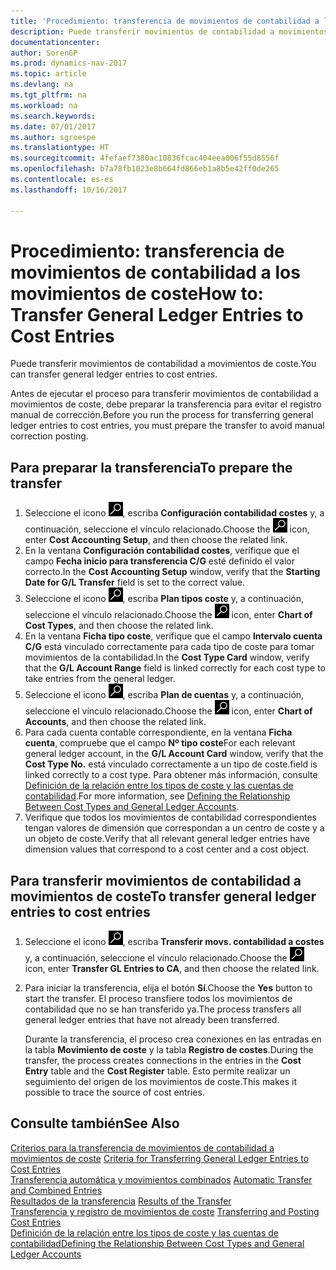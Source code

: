 ```yaml
---
title: 'Procedimiento: transferencia de movimientos de contabilidad a los movimientos de coste'
description: Puede transferir movimientos de contabilidad a movimientos de coste.
documentationcenter: 
author: SorenGP
ms.prod: dynamics-nav-2017
ms.topic: article
ms.devlang: na
ms.tgt_pltfrm: na
ms.workload: na
ms.search.keywords: 
ms.date: 07/01/2017
ms.author: sgroespe
ms.translationtype: HT
ms.sourcegitcommit: 4fefaef7380ac10836fcac404eea006f55d8556f
ms.openlocfilehash: b7a78fb1023e8b664fd866eb1a8b5e42ff0de265
ms.contentlocale: es-es
ms.lasthandoff: 10/16/2017

---
```

# <a name="how-to-transfer-general-ledger-entries-to-cost-entries"></a><span data-ttu-id="7a8cc-103">Procedimiento: transferencia de movimientos de contabilidad a los movimientos de coste</span><span class="sxs-lookup"><span data-stu-id="7a8cc-103">How to: Transfer General Ledger Entries to Cost Entries</span></span>
<span data-ttu-id="7a8cc-104">Puede transferir movimientos de contabilidad a movimientos de coste.</span><span class="sxs-lookup"><span data-stu-id="7a8cc-104">You can transfer general ledger entries to cost entries.</span></span>  

<span data-ttu-id="7a8cc-105">Antes de ejecutar el proceso para transferir movimientos de contabilidad a movimientos de coste, debe preparar la transferencia para evitar el registro manual de corrección.</span><span class="sxs-lookup"><span data-stu-id="7a8cc-105">Before you run the process for transferring general ledger entries to cost entries, you must prepare the transfer to avoid manual correction posting.</span></span>  

## <a name="to-prepare-the-transfer"></a><span data-ttu-id="7a8cc-106">Para preparar la transferencia</span><span class="sxs-lookup"><span data-stu-id="7a8cc-106">To prepare the transfer</span></span>  

1.  <span data-ttu-id="7a8cc-107">Seleccione el icono ![Buscar página o informe](media/ui-search/search_small.png "icono Buscar página o informe"), escriba **Configuración contabilidad costes** y, a continuación, seleccione el vínculo relacionado.</span><span class="sxs-lookup"><span data-stu-id="7a8cc-107">Choose the ![Search for Page or Report](media/ui-search/search_small.png "Search for Page or Report icon") icon, enter **Cost Accounting Setup**, and then choose the related link.</span></span>  
2.  <span data-ttu-id="7a8cc-108">En la ventana **Configuración contabilidad costes**, verifique que el campo **Fecha inicio para transferencia C/G** esté definido el valor correcto.</span><span class="sxs-lookup"><span data-stu-id="7a8cc-108">In the **Cost Accounting Setup** window, verify that the **Starting Date for G/L Transfer** field is set to the correct value.</span></span>  
3.  <span data-ttu-id="7a8cc-109">Seleccione el icono ![Buscar página o informe](media/ui-search/search_small.png "icono Buscar página o informe"), escriba **Plan tipos coste** y, a continuación, seleccione el vínculo relacionado.</span><span class="sxs-lookup"><span data-stu-id="7a8cc-109">Choose the ![Search for Page or Report](media/ui-search/search_small.png "Search for Page or Report icon") icon, enter **Chart of Cost Types**, and then choose the related link.</span></span>  
4.  <span data-ttu-id="7a8cc-110">En la ventana **Ficha tipo coste**, verifique que el campo **Intervalo cuenta C/G** está vinculado correctamente para cada tipo de coste para tomar movimientos de la contabilidad.</span><span class="sxs-lookup"><span data-stu-id="7a8cc-110">In the **Cost Type Card** window, verify that the **G/L Account Range** field is linked correctly for each cost type to take entries from the general ledger.</span></span>  
5.  <span data-ttu-id="7a8cc-111">Seleccione el icono ![Buscar página o informe](media/ui-search/search_small.png "icono Buscar página o informe"), escriba **Plan de cuentas** y, a continuación, seleccione el vínculo relacionado.</span><span class="sxs-lookup"><span data-stu-id="7a8cc-111">Choose the ![Search for Page or Report](media/ui-search/search_small.png "Search for Page or Report icon") icon, enter **Chart of Accounts**, and then choose the related link.</span></span>  
6.  <span data-ttu-id="7a8cc-112">Para cada cuenta contable correspondiente, en la ventana **Ficha cuenta**, compruebe que el campo **Nº tipo coste**</span><span class="sxs-lookup"><span data-stu-id="7a8cc-112">For each relevant general ledger account, in the **G/L Account Card** window, verify that the **Cost Type No.**</span></span> <span data-ttu-id="7a8cc-113">está vinculado correctamente a un tipo de coste.</span><span class="sxs-lookup"><span data-stu-id="7a8cc-113">field is linked correctly to a cost type.</span></span> <span data-ttu-id="7a8cc-114">Para obtener más información, consulte [Definición de la relación entre los tipos de coste y las cuentas de contabilidad](finance-defining-the-relationship-between-cost-types-and-general-ledger-accounts.md).</span><span class="sxs-lookup"><span data-stu-id="7a8cc-114">For more information, see [Defining the Relationship Between Cost Types and General Ledger Accounts](finance-defining-the-relationship-between-cost-types-and-general-ledger-accounts.md).</span></span>  
7.  <span data-ttu-id="7a8cc-115">Verifique que todos los movimientos de contabilidad correspondientes tengan valores de dimensión que correspondan a un centro de coste y a un objeto de coste.</span><span class="sxs-lookup"><span data-stu-id="7a8cc-115">Verify that all relevant general ledger entries have dimension values that correspond to a cost center and a cost object.</span></span>  

## <a name="to-transfer-general-ledger-entries-to-cost-entries"></a><span data-ttu-id="7a8cc-116">Para transferir movimientos de contabilidad a movimientos de coste</span><span class="sxs-lookup"><span data-stu-id="7a8cc-116">To transfer general ledger entries to cost entries</span></span>  
1.  <span data-ttu-id="7a8cc-117">Seleccione el icono ![Buscar página o informe](media/ui-search/search_small.png "icono Buscar página o informe"), escriba **Transferir movs. contabilidad a costes** y, a continuación, seleccione el vínculo relacionado.</span><span class="sxs-lookup"><span data-stu-id="7a8cc-117">Choose the ![Search for Page or Report](media/ui-search/search_small.png "Search for Page or Report icon") icon, enter **Transfer GL Entries to CA**, and then choose the related link.</span></span>  
2.  <span data-ttu-id="7a8cc-118">Para iniciar la transferencia, elija el botón **Sí**.</span><span class="sxs-lookup"><span data-stu-id="7a8cc-118">Choose the **Yes** button to start the transfer.</span></span> <span data-ttu-id="7a8cc-119">El proceso transfiere todos los movimientos de contabilidad que no se han transferido ya.</span><span class="sxs-lookup"><span data-stu-id="7a8cc-119">The process transfers all general ledger entries that have not already been transferred.</span></span>  

    <span data-ttu-id="7a8cc-120">Durante la transferencia, el proceso crea conexiones en las entradas en la tabla **Movimiento de coste** y la tabla **Registro de costes**.</span><span class="sxs-lookup"><span data-stu-id="7a8cc-120">During the transfer, the process creates connections in the entries in the **Cost Entry** table and the **Cost Register** table.</span></span> <span data-ttu-id="7a8cc-121">Esto permite realizar un seguimiento del origen de los movimientos de coste.</span><span class="sxs-lookup"><span data-stu-id="7a8cc-121">This makes it possible to trace the source of cost entries.</span></span>  

## <a name="see-also"></a><span data-ttu-id="7a8cc-122">Consulte también</span><span class="sxs-lookup"><span data-stu-id="7a8cc-122">See Also</span></span>  
 <span data-ttu-id="7a8cc-123">[Criterios para la transferencia de movimientos de contabilidad a movimientos de coste](finance-criteria-for-transferring-general-ledger-entries-to-cost-entries.md) </span><span class="sxs-lookup"><span data-stu-id="7a8cc-123">[Criteria for Transferring General Ledger Entries to Cost Entries](finance-criteria-for-transferring-general-ledger-entries-to-cost-entries.md) </span></span>  
 <span data-ttu-id="7a8cc-124">[Transferencia automática y movimientos combinados](finance-automatic-transfer-combined-entries.md) </span><span class="sxs-lookup"><span data-stu-id="7a8cc-124">[Automatic Transfer and Combined Entries](finance-automatic-transfer-combined-entries.md) </span></span>  
 <span data-ttu-id="7a8cc-125">[Resultados de la transferencia](finance-results-of-the-transfer.md) </span><span class="sxs-lookup"><span data-stu-id="7a8cc-125">[Results of the Transfer](finance-results-of-the-transfer.md) </span></span>  
 <span data-ttu-id="7a8cc-126">[Transferencia y registro de movimientos de coste](finance-transfer-and-post-cost-entries.md) </span><span class="sxs-lookup"><span data-stu-id="7a8cc-126">[Transferring and Posting Cost Entries](finance-transfer-and-post-cost-entries.md) </span></span>  
 [<span data-ttu-id="7a8cc-127">Definición de la relación entre los tipos de coste y las cuentas de contabilidad</span><span class="sxs-lookup"><span data-stu-id="7a8cc-127">Defining the Relationship Between Cost Types and General Ledger Accounts</span></span>](finance-defining-the-relationship-between-cost-types-and-general-ledger-accounts.md)   

